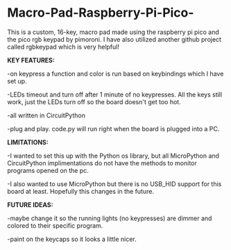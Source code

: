 # Macro-Pad-Raspberry-Pi-Pico-
This is a custom, 16-key, macro pad made using the raspberry pi pico and the pico rgb keypad by pimoroni. I have also utilized another github project called rgbkeypad which is very helpful!



**KEY FEATURES:**

  -on keypress a function and color is run based on keybindings which I have set up.
  
  -LEDs timeout and turn off after 1 minute of no keypresses. All the keys still work, just the LEDs turn off so the board doesn't get too hot.
  
  -all written in CircuitPython
  
  -plug and play. code.py will run right when the board is plugged into a PC.



**LIMITATIONS:**
 
 -I wanted to set this up with the Python os library, but all MicroPython and CircuitPython implimentations do not have the methods to monitor programs opened on the pc.
  
  -I also wanted to use MicroPython but there is no USB_HID support for this board at least. Hopefully this changes in the future.



**FUTURE IDEAS:**
 
 -maybe change it so the running lights (no keypresses) are dimmer and colored to their specific program.
 
 -paint on the keycaps so it looks a little nicer.
